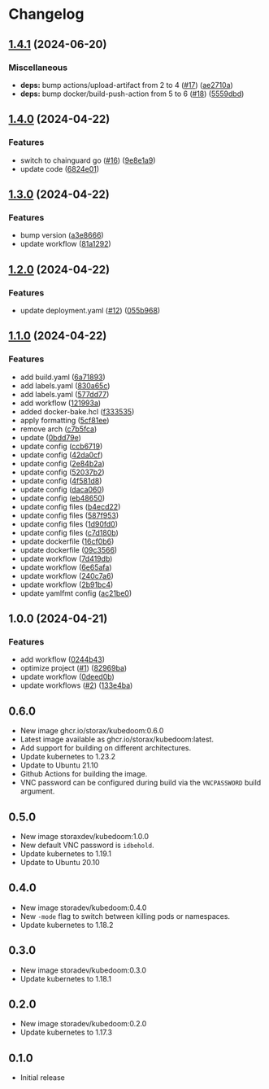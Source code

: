 # Changelog

## [1.4.1](https://github.com/beholdenkey/kubedoom/compare/v1.4.0...v1.4.1) (2024-06-20)


### Miscellaneous

* **deps:** bump actions/upload-artifact from 2 to 4 ([#17](https://github.com/beholdenkey/kubedoom/issues/17)) ([ae2710a](https://github.com/beholdenkey/kubedoom/commit/ae2710af5c33ddc952eda9c9a17bf7ebfa57a2ea))
* **deps:** bump docker/build-push-action from 5 to 6 ([#18](https://github.com/beholdenkey/kubedoom/issues/18)) ([5559dbd](https://github.com/beholdenkey/kubedoom/commit/5559dbd2648c0f6af1b6c3c995d90cfe613c0549))

## [1.4.0](https://github.com/beholdenkey/kubedoom/compare/v1.3.0...v1.4.0) (2024-04-22)


### Features

* switch to chainguard go ([#16](https://github.com/beholdenkey/kubedoom/issues/16)) ([9e8e1a9](https://github.com/beholdenkey/kubedoom/commit/9e8e1a9759ebd0b6d0bc9cb6bb36816287435765))
* update code ([6824e01](https://github.com/beholdenkey/kubedoom/commit/6824e013e8f88fd93968c838cb6c2c3cb11b8296))

## [1.3.0](https://github.com/beholdenkey/kubedoom/compare/v1.2.0...v1.3.0) (2024-04-22)


### Features

* bump version ([a3e8666](https://github.com/beholdenkey/kubedoom/commit/a3e8666f2470f49f104cae4da1e6d6062d4849a8))
* update workflow ([81a1292](https://github.com/beholdenkey/kubedoom/commit/81a12921a839a0d51d92cfbce34d21eeec128ecc))

## [1.2.0](https://github.com/beholdenkey/kubedoom/compare/v1.1.0...v1.2.0) (2024-04-22)


### Features

* update deployment.yaml ([#12](https://github.com/beholdenkey/kubedoom/issues/12)) ([055b968](https://github.com/beholdenkey/kubedoom/commit/055b9685976fc9a9cd3f5beb4fa4860a9b54343e))

## [1.1.0](https://github.com/beholdenkey/kubedoom/compare/v1.0.0...v1.1.0) (2024-04-22)

### Features

- add build.yaml ([6a71893](https://github.com/beholdenkey/kubedoom/commit/6a718938836205c3c55601efd6793447ec6a1eba))
- add labels.yaml ([830a65c](https://github.com/beholdenkey/kubedoom/commit/830a65cc8ae610ee9612fe9013d4fa6f88cb49c6))
- add labels.yaml ([577dd77](https://github.com/beholdenkey/kubedoom/commit/577dd779aed62db77ac090c55f2f00a557b7e85c))
- add workflow ([121993a](https://github.com/beholdenkey/kubedoom/commit/121993a4748df7b0115e1fcc96ef12137bc8b9ac))
- added docker-bake.hcl ([f333535](https://github.com/beholdenkey/kubedoom/commit/f3335354867aba3b6c314bdba8cb65451bac499f))
- apply formatting ([5cf81ee](https://github.com/beholdenkey/kubedoom/commit/5cf81eeea163862ab537c7516af0e491ee8d464a))
- remove arch ([c7b5fca](https://github.com/beholdenkey/kubedoom/commit/c7b5fcaf977b4eaf7c62009b97b3c21757b752e6))
- update ([0bdd79e](https://github.com/beholdenkey/kubedoom/commit/0bdd79e1af7fe4ad244ea44a6e965afc44b030e2))
- update config ([ccb6719](https://github.com/beholdenkey/kubedoom/commit/ccb671983c302bbb0f13e622feddc900c3f301ff))
- update config ([42da0cf](https://github.com/beholdenkey/kubedoom/commit/42da0cf7d8d5f0a9297e72b0adee4324fee0d855))
- update config ([2e84b2a](https://github.com/beholdenkey/kubedoom/commit/2e84b2a36b732cea03c94209a760b7d36a7a0a3d))
- update config ([52037b2](https://github.com/beholdenkey/kubedoom/commit/52037b2012d32616a0eb79e2b058d0907222e7c6))
- update config ([4f581d8](https://github.com/beholdenkey/kubedoom/commit/4f581d8573f4eec1fbdc05077c7b7562c4210ec1))
- update config ([daca060](https://github.com/beholdenkey/kubedoom/commit/daca0607d8df1f89fbfd3d9cd8f1741789359c80))
- update config ([eb48650](https://github.com/beholdenkey/kubedoom/commit/eb486505cd39c2b1ac7a335e68f520d0a6ada864))
- update config files ([b4ecd22](https://github.com/beholdenkey/kubedoom/commit/b4ecd223a67c902043c847be162628c9ea090a1b))
- update config files ([587f953](https://github.com/beholdenkey/kubedoom/commit/587f9539dd1c67b22fdad18026fa303ecc62c51a))
- update config files ([1d90fd0](https://github.com/beholdenkey/kubedoom/commit/1d90fd02723b54be764afb1e6bb44270441c9623))
- update config files ([c7d180b](https://github.com/beholdenkey/kubedoom/commit/c7d180b40d0807a737f5c32cf233e17840dbdf57))
- update dockerfile ([16cf0b6](https://github.com/beholdenkey/kubedoom/commit/16cf0b69e703b7c28bf948fc41015f37738d73c3))
- update dockerfile ([09c3566](https://github.com/beholdenkey/kubedoom/commit/09c3566eb5d0495bc24b850c1c830af5d4a06b26))
- update workflow ([7d419db](https://github.com/beholdenkey/kubedoom/commit/7d419db9256df0cc6d80d4661e5b6d542fe96637))
- update workflow ([6e65afa](https://github.com/beholdenkey/kubedoom/commit/6e65afaba5e9744cfbba2ab9ad1fe80377981b51))
- update workflow ([240c7a6](https://github.com/beholdenkey/kubedoom/commit/240c7a63e4d4c7882379e68097f637068ccc388f))
- update workflow ([2b91bc4](https://github.com/beholdenkey/kubedoom/commit/2b91bc4b8f86a18eab586d81ee1d40ba70932f36))
- update yamlfmt config ([ac21be0](https://github.com/beholdenkey/kubedoom/commit/ac21be0f642f9c714b371f37f8ec74319e38a680))

## 1.0.0 (2024-04-21)

### Features

- add workflow ([0244b43](https://github.com/beholdenkey/kubedoom/commit/0244b4326f9324c3bd91efa648344fdf93140c87))
- optimize project ([#1](https://github.com/beholdenkey/kubedoom/issues/1)) ([82969ba](https://github.com/beholdenkey/kubedoom/commit/82969ba4c2b0e2695814225b660a2b333acd1477))
- update workflow ([0deed0b](https://github.com/beholdenkey/kubedoom/commit/0deed0b0fa35da84d96c7d2d521231a8e2f39168))
- update workflows ([#2](https://github.com/beholdenkey/kubedoom/issues/2)) ([133e4ba](https://github.com/beholdenkey/kubedoom/commit/133e4bacdb5cbfb33887235ed36c8ede66a892f5))

## 0.6.0

- New image ghcr.io/storax/kubedoom:0.6.0
- Latest image available as ghcr.io/storax/kubedoom:latest.
- Add support for building on different architectures.
- Update kubernetes to 1.23.2
- Update to Ubuntu 21.10
- Github Actions for building the image.
- VNC password can be configured during build via the `VNCPASSWORD` build argument.

## 0.5.0

- New image storaxdev/kubedoom:1.0.0
- New default VNC password is `idbehold`.
- Update kubernetes to 1.19.1
- Update to Ubuntu 20.10

## 0.4.0

- New image storadev/kubedoom:0.4.0
- New `-mode` flag to switch between killing pods or namespaces.
- Update kubernetes to 1.18.2

## 0.3.0

- New image storadev/kubedoom:0.3.0
- Update kubernetes to 1.18.1

## 0.2.0

- New image storadev/kubedoom:0.2.0
- Update kubernetes to 1.17.3

## 0.1.0

- Initial release

